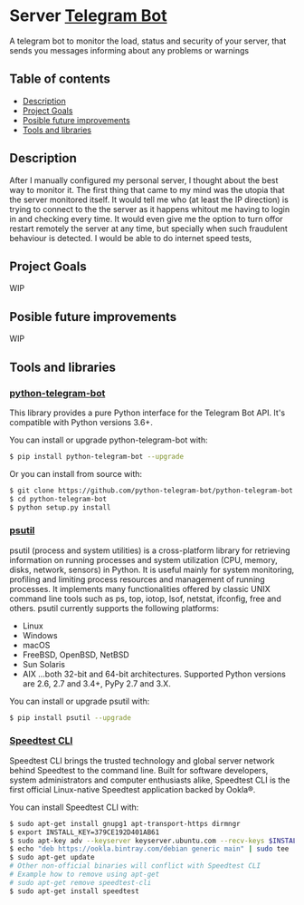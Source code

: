 # Server [Telegram Bot][python-telegram-bot]

A telegram bot to monitor the load, status and security of your server, that sends you messages informing about any problems or warnings

## Table of contents

- [Description](#description)
- [Project Goals](#project-goals)
- [Posible future improvements](#posible-future-improvements)
- [Tools and libraries](#tools-and-libraries)

## Description

After I manually configured my personal server, I thought about the best way to monitor it.
The first thing that came to my mind was the utopia that the server monitored itself.
It would tell me who (at least the IP direction) is trying to connect to the the server as it happens whitout me having to login in and checking every time.
It would even give me the option to turn offor restart remotely the server at any time, but specially when such fraudulent behaviour is detected.
I would be able to do internet speed tests,

## Project Goals

WIP

## Posible future improvements

WIP

## Tools and libraries

### [python-telegram-bot][python-telegram-bot]

This library provides a pure Python interface for the Telegram Bot API. It's compatible with Python versions 3.6+.

You can install or upgrade python-telegram-bot with:

```sh
$ pip install python-telegram-bot --upgrade
```

Or you can install from source with:

```sh
$ git clone https://github.com/python-telegram-bot/python-telegram-bot --recursive
$ cd python-telegram-bot
$ python setup.py install
```

### [psutil][psutil]

psutil (process and system utilities) is a cross-platform library for retrieving information on running processes and system utilization (CPU, memory, disks, network, sensors) in Python. It is useful mainly for system monitoring, profiling and limiting process resources and management of running processes. It implements many functionalities offered by classic UNIX command line tools such as ps, top, iotop, lsof, netstat, ifconfig, free and others. psutil currently supports the following platforms:

- Linux
- Windows
- macOS
- FreeBSD, OpenBSD, NetBSD
- Sun Solaris
- AIX
...both 32-bit and 64-bit architectures. Supported Python versions are 2.6, 2.7 and 3.4+, PyPy 2.7 and 3.X.

You can install or upgrade psutil with:

```sh
$ pip install psutil --upgrade
```

### [Speedtest CLI][speedtest-cli]

Speedtest CLI brings the trusted technology and global server network behind Speedtest to the command line. Built for software developers, system administrators and computer enthusiasts alike, Speedtest CLI is the first official Linux-native Speedtest application backed by Ookla®.

You can install Speedtest CLI with:

```sh
$ sudo apt-get install gnupg1 apt-transport-https dirmngr
$ export INSTALL_KEY=379CE192D401AB61
$ sudo apt-key adv --keyserver keyserver.ubuntu.com --recv-keys $INSTALL_KEY
$ echo "deb https://ookla.bintray.com/debian generic main" | sudo tee  /etc/apt/sources.list.d/speedtest.list
$ sudo apt-get update
# Other non-official binaries will conflict with Speedtest CLI
# Example how to remove using apt-get
# sudo apt-get remove speedtest-cli
$ sudo apt-get install speedtest
```


[//]: # (All links)

[python-telegram-bot]: <https://github.com/python-telegram-bot/python-telegram-bot>
[psutil]: <https://github.com/giampaolo/psutil>
[server]: <http://alejandrofraga.me>
[speedtest-cli]: <https://www.speedtest.net/apps/cli>
[telegram]: <https://en.wikipedia.org/wiki/Telegram_(software)>
